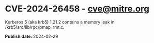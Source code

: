 # CVE-2024-26458 - cve@mitre.org

Kerberos 5 (aka krb5) 1.21.2 contains a memory leak in /krb5/src/lib/rpc/pmap_rmt.c.

**Publish date:** 2024-02-29
